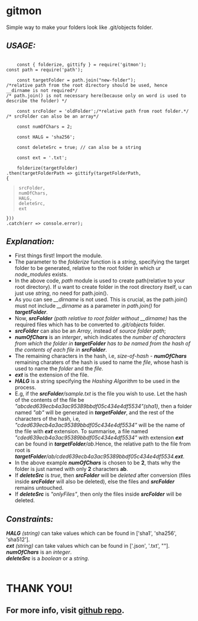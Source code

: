 # gitmon
Simple way to make your folders look like .git/objects folder.
## *USAGE:*
<code>
    const { folderize, gittify } = require('gitmon');<br>const path = require('path');<br>
    const targetFolder = path.join("new-folder"); <br>/*relative path from the root directory should be used, hence __dirname is not required*/<br>/* path.join() is not necessary here(because only on word is used to describe the folder) */<br>
    const srcFolder = 'oldFolder';/*relative path from root folder.*/<br>/* srcFolder can also be an array*/<br>
    const numOfChars = 2;<br>
    const HALG = 'sha256';<br>
    const deleteSrc = true; // can also be a string<br>
    const ext = '.txt';<br>
    folderize(targetFolder)<br>.then(targetFolderPath => gittify(targetFolderPath,<br>{<br><blockquote>srcFolder,<br>numOfChars,<br>HALG,<br>deleteSrc,<br>ext</blockquote>}))<br>.catch(err => console.error);
</code>

## *Explanation:*<br>
* First things first! Import the module.
* The parameter to the *folderize* function is a *string*, specifying the target folder to be generated, relative to the root folder in which ur *node_modules* exists.
* In the above code, *path* module is used to create path(relative to your root directory). If u want to create folder in the root directory itself, u can just use *string*, no need for path.join().
* As you can see *__dirname* is not used. This is crucial, as the path.join() must not include *__dirname* as a parameter in *path.join()* for ***targetFolder***.
* Now, ***srcFolder*** *(path relative to root folder without *__dirname*)* has the required files which has to be converted to *.git/objects* folder.
* ***srcFolder*** can also be an *Array*, instead of *source folder path*;
* ***numOfChars*** is an *interger*, which indicates the *number of characters from which the folder in ***targetFolder*** has to be named from the hash of the contents of each file in ***srcFolder****.
* The remaining characters in the hash, i.e, *size-of-hash* - ***numOfChars*** remaining charaters of the hash is used to name the *file*, whose hash is used to name the *folder* and the *file*.
* ***ext*** is the extension of the file.
* ***HALG*** is a string specifying the *Hashing Algorithm* to be used in the process.
* E.g, if the ***srcFolder**/sample.txt* is the file you wish to use. Let the hash of the contents of the file be *"abcded639ecb4a3ac95389bbdf05c434e4df5534"(sha1)*, then a folder named *"ab"* will be generated in ***targetFolder***, and the rest of the characters of the hash, i.e, *"cded639ecb4a3ac95389bbdf05c434e4df5534"* will be the name of the file with ***ext*** extension. To summarise, a file named *"cded639ecb4a3ac95389bbdf05c434e4df5534"* with extension ***ext*** can be found in ***targetFolder**/ab*.Hence, the relative path to the file from root is ****targetFolder***/ab/cded639ecb4a3ac95389bbdf05c434e4df5534.***ext****.
* In the above example ***numOfChars*** is chosen to be **2**, thats why the folder is just named with only **2** characters **ab**.
* If ***deleteSrc*** is *true*, then ***srcFolder*** will be *deleted* after conversion (files inside ***srcFolder*** will also be deleted), else the files and ***srcFolder*** remains untouched.
* If ***deleteSrc*** is *"onlyFiles"*, then only the files inside ***srcFolder*** will be deleted.

## *Constraints:*<br>
***HALG*** *(string)* can take values which can be found in ['sha1', 'sha256', 'sha512'].<br>
***ext*** *(string)* can take values which can be found in ['.json', '.txt', ""].<br>
***numOfChars*** is an *integer*.<br>
***deleteSrc*** is a *boolean* or a *string*.
<br><br>

# **THANK YOU!**<br>

## For more info, visit [github repo](https://github.com/hrithikgautham/gitmon-npm).
